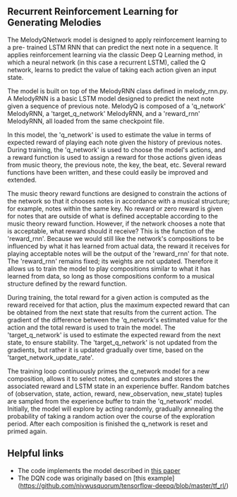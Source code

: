 ## Recurrent Reinforcement Learning for Generating Melodies

The MelodyQNetwork model is designed to apply reinforcement learning to a pre-
trained LSTM RNN that can predict the next note in a sequence. It applies
reinforcement learning via the classic Deep Q Learning method, in which a neural
network (in this case a recurrent LSTM), called the Q network, learns to predict
the value of taking each action given an input state.

The model is built on top of the MelodyRNN class defined in melody_rnn.py. A
MelodyRNN is a basic LSTM model designed to predict the next note given a
sequence of previous note. MelodyQ is composed of a 'q_network' MelodyRNN, a
'target_q_network' MelodyRNN, and a 'reward_rnn' MelodyRNN, all loaded from the
same checkpoint file.

In this model, the 'q_network' is used to estimate the value in terms of
expected reward of playing each note given the history of previous notes. During
training, the 'q_network' is used to choose the model's actions, and a reward
function is used to assign a reward for those actions given ideas from music
theory, the previous note, the key, the beat, etc. Several reward functions have
been written, and these could easily be improved and extended.

The music theory reward functions are designed to constrain the actions of the
network so that it chooses notes in accordance with a musical structure; for
example, notes within the same key. No reward or zero reward is given for notes
that are outside of what is defined acceptable according to the music theory
reward function. However, if the network chooses a note that is acceptable, what
reward should it receive? This is the function of the 'reward_rnn'. Because we
would still like the network's compositions to be influenced by what it has
learned from actual data, the reward it receives for playing acceptable notes
will be the output of the 'reward_rnn' for that note. The 'reward_rnn' remains
fixed; its weights are not updated. Therefore it allows us to train the model to
play compositions similar to what it has learned from data, so long as those
compositions conform to a musical structure defined by the reward function.

During training, the total reward for a given action is computed as the reward
received for that action, plus the maximum expected reward that can be obtained
from the next state that results from the current action. The gradient of the
difference between the 'q_network's estimated value for the action and the total
reward is used to train the model. The 'target_q_network' is used to estimate
the expected reward from the next state, to ensure stability. The
'target_q_network' is not updated from the gradients, but rather it is updated
gradually over time, based on the 'target_network_update_rate'.

The training loop continuously primes the q_network model for a new composition,
allows it to select notes, and computes and stores the associated reward and
LSTM state in an experience buffer. Random batches of (observation, state,
action, reward, new_observation, new_state) tuples are sampled from the
experience buffer to train the 'q_network' model. Initially, the model will
explore by acting randomly, gradually annealing the probability of taking a
random action over the course of the exploration period. After each composition
is finished the q_network is reset and primed again.

## Helpful links

*   The code implements the model described in [this paper][our arxiv]
*   The DQN code was originally based on [this example]
    (https://github.com/nivwusquorum/tensorflow-deepq/blob/master/tf_rl/)

[our arxiv]: https://arxiv.org/abs/comingsoon